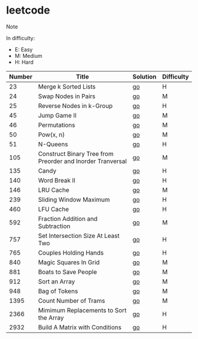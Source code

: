 # leetcode

> [!Note]
> In difficulty:
>
> - E: Easy
> - M: Medium
> - H: Hard
>

| Number | Title | Solution | Difficulty |
| - | - | - | - |
| 23 | Merge k Sorted Lists | [go](/Hard/23%20Merge%20k%20Sorted%20Lists.md) | H |
| 24 | Swap Nodes in Pairs | [go](/Medium/24%20Swap%20Nodes%20in%20Pairs.md) | M |
| 25 | Reverse Nodes in k-Group | [go](/Hard/25%20Reverse%20Nodes%20in%20k-Group.md) | H |
| 45 | Jump Game II | [go](/Medium/45%20Jump%20Game%20II.md) | M |
| 46 | Permutations | [go](/Medium/46%20Permutations.md) | M |
| 50 | Pow(x, n) | [go](/Medium/50%20Pow(x,%20n).md) | M |
| 51 | N-Queens | [go](/Hard/51%20N-Queens.md) | H |
| 105 | Construct Binary Tree from Preorder and Inorder Tranversal | [go](/Medium/105%20Construct%20Binary%20Tree%20from%20Preorder%20and%20Inorder%20Tranversal.md) | M |
| 135 | Candy | [go](/Hard/135%20Candy.md) | H |
| 140 | Word Break II | [go](/Hard/140%20Word%20Break%20II.md) | H |
| 146 | LRU Cache | [go](/Medium/146%20LRU%20Cache.md) | M |
| 239 | Sliding Window Maximum | [go](/Hard/239%20Sliding%20Window%20Maximum.md) | H |
| 460 | LFU Cache | [go](/Hard/460%20LFU%20Cache.md) | H |
| 592 | Fraction Addition and Subtraction | [go](/Medium/592%20Fraction%20Addition%20and%20Subtraction.md) | M |
| 757 | Set Intersection Size At Least Two | [go](/Hard/757%20Set%20Intersection%20Size%20At%20Least%20Two.md) | H |
| 765 | Couples Holding Hands | [go](/Hard/765%20Couples%20Holding%20Hands.md) | H |
| 840 | Magic Squares In Grid | [go](/Medium/840%20Magic%20Squares%20In%20Grid.md) | M |
| 881 | Boats to Save People | [go](/Medium/881%20Boats%20to%20Save%20People.md) | M |
| 912 | Sort an Array | [go](/Medium/912%20Sort%20an%20Array.md) | M |
| 948 | Bag of Tokens | [go](/Medium/948%20Bag%20Of%20Tokens.md) | M |
| 1395 | Count Number of Trams | [go](/Medium/1395%20Count%20Number%20of%20Teams.md) | M |
| 2366 | Mimimum Replacements to Sort the Array | [go](/Hard/2366%20Minimum%20Replacements%20to%20Sort%20the%20Array.md) | H |
| 2932 | Build A Matrix with Conditions | [go](/Hard/2932%20Build%20A%20Matrix%20With%20Conditions.md) | H |
